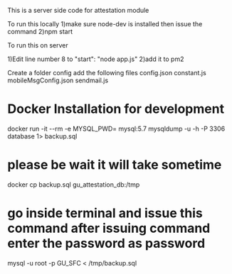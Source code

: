 This is a server side code for attestation module 

To run this locally 
1)make sure node-dev is installed then issue the command
2)npm start 

To run this on server

1)Edit line number 8 to 
"start": "node app.js"
2)add it to pm2 

Create a folder config 
add the following files 
config.json
constant.js
mobileMsgConfig.json
sendmail.js

# Docker Installation for development 

docker run -it --rm -e MYSQL_PWD=<user pass> mysql:5.7 mysqldump -u <user> -h <ip address> -P 3306 database 1> backup.sql
# please be wait it will take sometime
docker cp backup.sql gu_attestation_db:/tmp
# go inside terminal and issue this command after issuing command enter the password as password
mysql -u root -p GU_SFC < /tmp/backup.sql